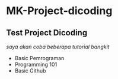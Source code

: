 MK-Project-dicoding
==
Test Project Dicoding
--
*saya akan coba beberapa tutorial bangkit*
- Basic Pemrograman
- Programming 101
- Basic Github

